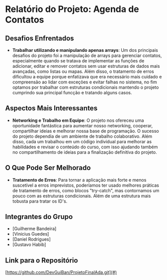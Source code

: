 # Relatório do Projeto: Agenda de Contatos

## Desafios Enfrentados

- **Trabalhar utilizando e manipulando apenas arrays**: Um dos principais desafios do projeto foi a manipulação de arrays para gerenciar contatos, especialmente quando se tratava de implementar as funções de adicionar, editar e remover contatos sem usar estruturas de dados mais avançadas, como listas ou mapas. Além disso, o tratamento de erros dificultou a equipe porque enfatizava que era necessário mais cuidado e compreensão ao lidar com exceções e evitar falhas no sistema, no fim optamos por trabalhar com estruturas condicionais mantendo o projeto cumprindo sua principal funcção e tratando alguns casos.

## Aspectos Mais Interessantes

- **Networking e Trabalho em Equipe**: O projeto nos ofereceu uma oportunidade fantástica para aumentar nosso networking, cooperar, compartilhar ideias e melhorar nossa base de programação. O sucesso do projeto dependia de um ambiente de trabalho colaborativo. Além disso, cada um trabalhou em um código individual para melhorar as habilidades e revisar o conteúdo do curso, com isso ajudando também no compartilhamento de ideias para a finalização definitiva do projeto.

## O Que Pode Ser Melhorado

- **Tratamento de Erros**: Para tornar a aplicação mais forte e menos suscetível a erros imprevistos, poderíamos ter usado melhores práticas de tratamento de erros, como blocos "try-catch", mas contornamos um pouco com as estruturas condicionais. Além de uma estrutura mais tobusta para tratar os ID's.

## Integrantes do Grupo

- [Guilherme Bandeira]
- [Vinicius Guedes]
- [Daniel Rodrigues]
- [Gustavo Habib]

## Link para o Repositório

[https://github.com/DevGuiBan/ProjetoFinalAda.git](#)

